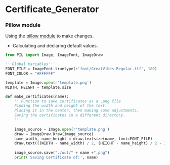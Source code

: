 # Certificate_Generator

### Pillow module

Using the [pillow module](https://pypi.org/project/Pillow/) to make changes.
- Calculating and declaring default values.


```python
from PIL import Image, ImageFont, ImageDraw

'''Global Variables'''
FONT_FILE = ImageFont.truetype(r'font/GreatVibes-Regular.ttf', 180)
FONT_COLOR = "#FFFFFF"

template = Image.open(r'template.png')
WIDTH, HEIGHT = template.size
```

```python
def make_certificates(name):
    '''Function to save certificates as a .png file
    Finding the width and height of the text. 
    Placing it in the center, then making some adjustments.
    Saving the certificates in a different directory.
    '''
    
    image_source = Image.open(r'template.png')
    draw = ImageDraw.Draw(image_source)
    name_width, name_height = draw.textsize(name, font=FONT_FILE)
    draw.text(((WIDTH - name_width) / 2, (HEIGHT - name_height) / 2 - 30), name, fill=FONT_COLOR, font=FONT_FILE)
    
    image_source.save("./out/" + name +".png")
    print('Saving Certificate of:', name)        

```

